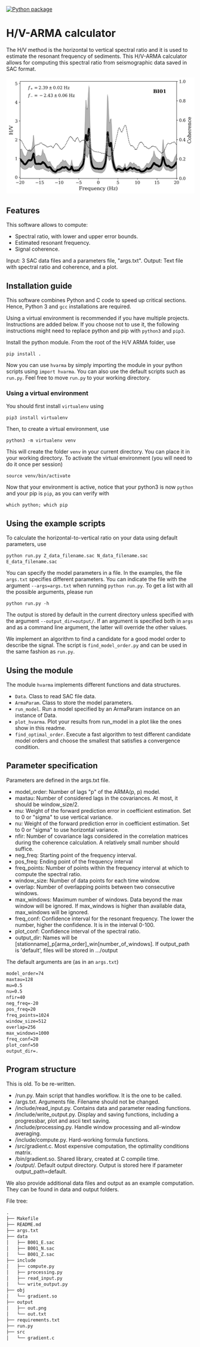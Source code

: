 [![Python package](https://github.com/asleix/hvarma/actions/workflows/python-package.yml/badge.svg)](https://github.com/asleix/hvarma/actions/workflows/python-package.yml)

# H/V-ARMA calculator

The H/V method is the horizontal to vertical spectral ratio 
and it is used to estimate the resonant frequency of sediments.
This H/V-ARMA calculator allows for computing this spectral ratio 
from seismographic data saved in SAC format.

![Alt text](./examples/BI01_p74_win1000.png?raw=true "Title")

## Features

This software allows to compute:
- Spectral ratio, with lower and upper error bounds.
- Estimated resonant frequency.
- Signal coherence.

Input: 3 SAC data files and a parameters file, "args.txt".
Output: Text file with spectral ratio and coherence, and a plot.

## Installation guide

This software combines Python and C code to speed up 
critical sections. Hence, Python 3 and `gcc` installations 
are required.

Using a virtual environment is recommended if 
you have multiple projects. Instructions are added below. If 
you choose not to use it, the following instructions
might need to replace python and pip with `python3` and `pip3`.

Install the python module. 
From the root of the H/V ARMA folder, use

```
pip install .
```

Now you can use `hvarma` by simply importing the module in your
python scripts using `import hvarma`. You can also use the
default scripts such as `run.py`. Feel free to move `run.py`
to your working directory.

### Using a virtual environment

You should first install `virtualenv` using
``` 
pip3 install virtualenv
```
Then, to create a virtual environment, use
``` 
python3 -m virtualenv venv
```
This will create the folder `venv` in your current directory.
You can place it in your working directory. To activate
the virtual environment (you will need to do it once per 
session)
``` 
source venv/bin/activate
```
Now that your environment is active, notice that your
python3 is now `python` and your pip is `pip`, as you
can verify with
```
which python; which pip
```


## Using the example scripts

To calculate the horizontal-to-vertical ratio on your data
using default parameters, use

```
python run.py Z_data_filename.sac N_data_filename.sac E_data_filename.sac
```

You can specify the model parameters in a file. In the examples,
the file `args.txt` specifies different parameters. You can
indicate the file with the argument `--args=args.txt` when
running `python run.py`. To get a list with all the 
possible arguments, please run
```
python run.py -h
```

The output is stored by default in the current directory unless
specified with the argument `--output_dir=output/`. If an argument
is specified both in `args` and as a command line argument,
the latter will override the other values.

We implement an algorithm to find a candidate for a 
good model order to describe the signal. The script is 
`find_model_order.py` and can be used in the same
fashion as `run.py`.


## Using the module

The module `hvarma` implements different functions and
data structures.

- `Data`. Class to read SAC file data.
- `ArmaParam`. Class to store the model parameters.
- `run_model`. Run a model specified by an ArmaParam instance on an
                instance of Data.
- `plot_hvarma`. Plot your results from run_model in a plot
                like the ones show in this readme.
- `find_optimal_order`. Execute a fast algorithm to 
              test different candidate model orders 
              and choose the smallest that satisfies 
              a convergence condition.


## Parameter specification

Parameters are defined in the args.txt file.
- model_order: Number of lags "p" of the ARMA(p, p) model.
- maxtau: Number of considered lags in the covariances. At most,
  it should be window_size/2.
- mu: Weight of the forward prediction error in coefficient estimation. Set to 0 or "sigma" to use vertical variance.
- nu: Weight of the forward prediction error in coefficient estimation. Set to 0 or "sigma" to use horizontal variance.
- nfir: Number of covariance lags considered in the correlation 
  matrices during the coherence calculation. A relatively small number
  should suffice.
- neg_freq: Starting point of the frequency interval.
- pos_freq: Ending point of the frequency interval
- freq_points: Number of points within the frequency interval at which
  to compute the spectral ratio.
- window_size: Number of data points for each time window.
- overlap: Number of overlapping points between two consecutive windows.
- max_windows: Maximum number of windows. Data beyond the max window will be ignored. 
  If max_windows is higher than available data, max_windows will be ignored.
- freq_conf: Confidence interval for the resonant frequency. 
  The lower the number, higher the confidence. It is in the interval 0-100. 
- plot_conf: Confidence interval of the spectral ratio.
- output_dir: Names will be [stationname]_p[arma_order]_win[number_of_windows].
               If output_path is 'default', files will be stored in .../output 


The default arguments are (as in an `args.txt`)

```
model_order=74
maxtau=128
mu=0.5
nu=0.5
nfir=40
neg_freq=-20
pos_freq=20
freq_points=1024
window_size=512
overlap=256
max_windows=1000
freq_conf=20
plot_conf=50
output_dir=.
```

## Program structure

This is old. To be re-written. 

- /run.py. Main script that handles workflow. It is the one to be called.
- /args.txt. Arguments file. Filename should not be changed.
- /include/read_input.py. Contains data and parameter reading functions.
- /include/write_output.py. Display and saving functions, including 
                           a progressbar, plot and ascii text saving.
- /include/processing.py. Handle window processing and all-window averaging.
- /include/compute.py. Hard-working formula functions.
- /src/gradient.c. Most expensive computation, the optimality conditions matrix. 
- /bin/gradient.so. Shared library, created at C compile time.
- /output/. Default output directory. Output is stored here if parameter output_path=default.

We also provide additional data files and output as an example computation.
They can be found in data and output folders.

File tree:
```
.
├── Makefile
├── README.md
├── args.txt
├── data
│   ├── B001_E.sac
│   ├── B001_N.sac
│   └── B001_Z.sac
├── include
│   ├── compute.py
│   ├── processing.py
│   ├── read_input.py
│   └── write_output.py
├── obj
│   └── gradient.so
├── output
│   ├── out.png
│   └── out.txt
├── requirements.txt
├── run.py
├── src
│   └── gradient.c
```




